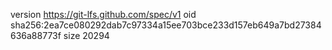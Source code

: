 version https://git-lfs.github.com/spec/v1
oid sha256:2ea7ce080292dab7c97334a15ee703bce233d157eb649a7bd27384636a88773f
size 20294
